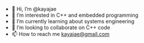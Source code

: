 - 👋 Hi, I’m @kayajae
- 👀 I’m interested in C++ and embedded programming
- 🌱 I’m currently learning about systems engineering
- 💞️ I’m looking to collaborate on C++ code
- 📫 How to reach me kayajae@gmail.com

<!---
kayajae/kayajae is a ✨ special ✨ repository because its `README.md` (this file) appears on your GitHub profile.
You can click the Preview link to take a look at your changes.
--->
